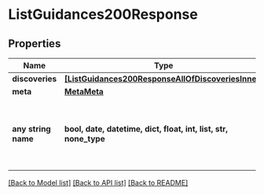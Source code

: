 # ListGuidances200Response


## Properties
Name | Type | Description | Notes
------------ | ------------- | ------------- | -------------
**discoveries** | [**[ListGuidances200ResponseAllOfDiscoveriesInner]**](ListGuidances200ResponseAllOfDiscoveriesInner.md) |  | [optional] 
**meta** | [**MetaMeta**](MetaMeta.md) |  | [optional] 
**any string name** | **bool, date, datetime, dict, float, int, list, str, none_type** | any string name can be used but the value must be the correct type | [optional]

[[Back to Model list]](../README.md#documentation-for-models) [[Back to API list]](../README.md#documentation-for-api-endpoints) [[Back to README]](../README.md)


